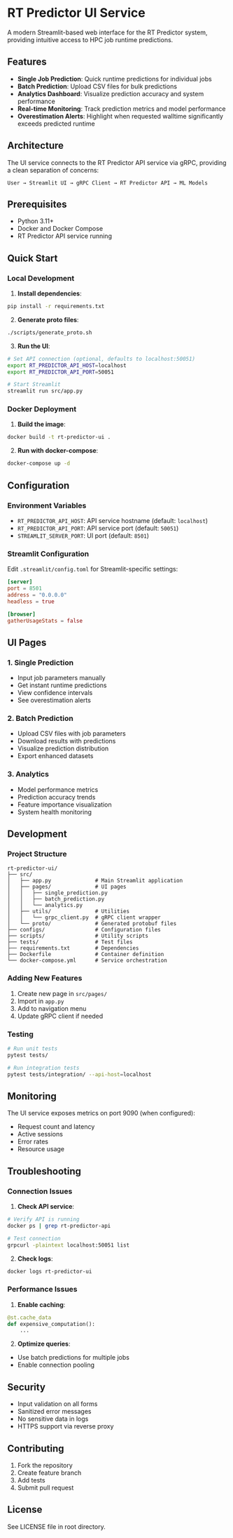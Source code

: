 # RT Predictor UI Service

A modern Streamlit-based web interface for the RT Predictor system, providing intuitive access to HPC job runtime predictions.

## Features

- **Single Job Prediction**: Quick runtime predictions for individual jobs
- **Batch Prediction**: Upload CSV files for bulk predictions
- **Analytics Dashboard**: Visualize prediction accuracy and system performance
- **Real-time Monitoring**: Track prediction metrics and model performance
- **Overestimation Alerts**: Highlight when requested walltime significantly exceeds predicted runtime

## Architecture

The UI service connects to the RT Predictor API service via gRPC, providing a clean separation of concerns:

```
User → Streamlit UI → gRPC Client → RT Predictor API → ML Models
```

## Prerequisites

- Python 3.11+
- Docker and Docker Compose
- RT Predictor API service running

## Quick Start

### Local Development

1. **Install dependencies**:
```bash
pip install -r requirements.txt
```

2. **Generate proto files**:
```bash
./scripts/generate_proto.sh
```

3. **Run the UI**:
```bash
# Set API connection (optional, defaults to localhost:50051)
export RT_PREDICTOR_API_HOST=localhost
export RT_PREDICTOR_API_PORT=50051

# Start Streamlit
streamlit run src/app.py
```

### Docker Deployment

1. **Build the image**:
```bash
docker build -t rt-predictor-ui .
```

2. **Run with docker-compose**:
```bash
docker-compose up -d
```

## Configuration

### Environment Variables

- `RT_PREDICTOR_API_HOST`: API service hostname (default: `localhost`)
- `RT_PREDICTOR_API_PORT`: API service port (default: `50051`)
- `STREAMLIT_SERVER_PORT`: UI port (default: `8501`)

### Streamlit Configuration

Edit `.streamlit/config.toml` for Streamlit-specific settings:

```toml
[server]
port = 8501
address = "0.0.0.0"
headless = true

[browser]
gatherUsageStats = false
```

## UI Pages

### 1. Single Prediction
- Input job parameters manually
- Get instant runtime predictions
- View confidence intervals
- See overestimation alerts

### 2. Batch Prediction
- Upload CSV files with job parameters
- Download results with predictions
- Visualize prediction distribution
- Export enhanced datasets

### 3. Analytics
- Model performance metrics
- Prediction accuracy trends
- Feature importance visualization
- System health monitoring

## Development

### Project Structure

```
rt-predictor-ui/
├── src/
│   ├── app.py              # Main Streamlit application
│   ├── pages/              # UI pages
│   │   ├── single_prediction.py
│   │   ├── batch_prediction.py
│   │   └── analytics.py
│   ├── utils/              # Utilities
│   │   └── grpc_client.py  # gRPC client wrapper
│   └── proto/              # Generated protobuf files
├── configs/                # Configuration files
├── scripts/                # Utility scripts
├── tests/                  # Test files
├── requirements.txt        # Dependencies
├── Dockerfile              # Container definition
└── docker-compose.yml      # Service orchestration
```

### Adding New Features

1. Create new page in `src/pages/`
2. Import in `app.py`
3. Add to navigation menu
4. Update gRPC client if needed

### Testing

```bash
# Run unit tests
pytest tests/

# Run integration tests
pytest tests/integration/ --api-host=localhost
```

## Monitoring

The UI service exposes metrics on port 9090 (when configured):

- Request count and latency
- Active sessions
- Error rates
- Resource usage

## Troubleshooting

### Connection Issues

1. **Check API service**:
```bash
# Verify API is running
docker ps | grep rt-predictor-api

# Test connection
grpcurl -plaintext localhost:50051 list
```

2. **Check logs**:
```bash
docker logs rt-predictor-ui
```

### Performance Issues

1. **Enable caching**:
```python
@st.cache_data
def expensive_computation():
    ...
```

2. **Optimize queries**:
- Use batch predictions for multiple jobs
- Enable connection pooling

## Security

- Input validation on all forms
- Sanitized error messages
- No sensitive data in logs
- HTTPS support via reverse proxy

## Contributing

1. Fork the repository
2. Create feature branch
3. Add tests
4. Submit pull request

## License

See LICENSE file in root directory.
